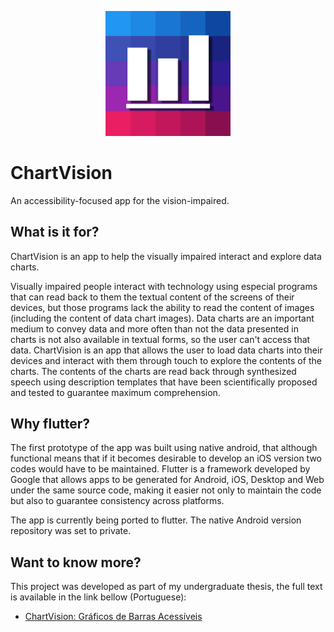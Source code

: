 <p align="center">
  <img src="res/icon/icon_highres.png" width="200" title="hover text">
</p>

# ChartVision

An accessibility-focused app for the vision-impaired.

## What is it for?

ChartVision is an app to help the visually impaired interact and explore data charts.

Visually impaired people interact with technology using especial programs that can read back to them the textual content of the screens of their devices, but those programs lack the ability to read the content of images (including the content of data chart images).
Data charts are an important medium to convey data and more often than not the data presented in charts is not also available in textual forms, so the user can't access that data. ChartVision is an app that allows the user to load data charts into their devices and interact with them through touch to explore the contents of the charts. The contents of the charts are read back through synthesized speech using description templates that have been scientifically proposed and tested to guarantee maximum comprehension. 

## Why flutter?

The first prototype of the app was built using native android, that although functional means that if it becomes desirable to develop an iOS version two codes would have to be maintained. 
Flutter is a framework developed by Google that allows apps to be generated for Android, iOS, Desktop and Web under the same source code, making it easier not only to maintain the code but also to guarantee consistency across platforms.

The app is currently being ported to flutter. The native Android version repository was set to private.

## Want to know more?

This project was developed as part of my undergraduate thesis, the full text is available in the link bellow (Portuguese):
 - [ChartVision: Gráficos de Barras Acessíveis](https://github.com/AlanTas/ChartVision_flutter/raw/master/Monografia%20-%20Alan_Trindade.pdf)

